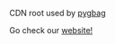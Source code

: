 CDN root used by [pygbag](https://pypi.org/project/pygbag/)

Go check our [website!](https://pygame-web.github.io/)